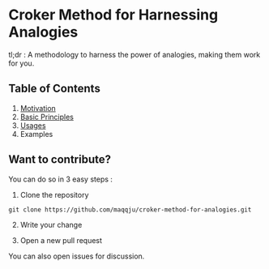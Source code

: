 # Croker Method for Harnessing Analogies
tl;dr : A methodology to harness the power of analogies, making them work for you.

## Table of Contents
1. [Motivation](/motivation/motivation.md)
2. [Basic Principles](/principles/principles.md)
3. [Usages](/usages/usages.md)
4. Examples

## Want to contribute?
You can do so in 3 easy steps :


1. Clone the repository

``git clone https://github.com/maqqju/croker-method-for-analogies.git``

2. Write your change

3. Open a new pull request


You can also open issues for discussion.

